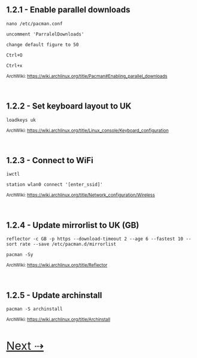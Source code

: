 ## 1.2.1 - Enable parallel downloads

`nano /etc/pacman.conf`

`uncomment 'ParralelDownloads'`

`change default figure to 50`

`Ctrl+O`

`Ctrl+x`

<sub>ArchWiki: https://wiki.archlinux.org/title/Pacman#Enabling_parallel_downloads</sub>

<br/>

## 1.2.2 - Set keyboard layout to UK

`loadkeys uk`

<sub>ArchWiki: https://wiki.archlinux.org/title/Linux_console/Keyboard_configuration</sub>

<br/>

## 1.2.3 - Connect to WiFi

`iwctl`

`station wlan0 connect '[enter_ssid]'`

<sub>ArchWiki: https://wiki.archlinux.org/title/Network_configuration/Wireless</sub>

<br/>

## 1.2.4 - Update mirrorlist to UK (GB)

`reflector -c GB -p https --download-timeout 2 --age 6 --fastest 10 --sort rate --save /etc/pacman.d/mirrorlist`

`pacman -Sy`

<sub>ArchWiki: https://wiki.archlinux.org/title/Reflector</sub>

<br/>

## 1.2.5 - Update archinstall

`pacman -S archinstall`

<sub>ArchWiki: https://wiki.archlinux.org/title/Archinstall</sub>

<br/>


<a href="1.3%20-%20Installation.md" style="font-size: 30px;">Next ⇢</a>
